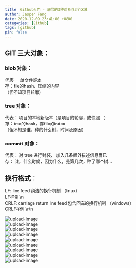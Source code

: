 ```yaml
---
title: Github入门 - 底层的3种对象与3个区域
author: Jasper Fang
date: 2020-12-09 23:41:00 +0800
categories: [Github]
tags: [github]
pin: false
---
```



## GIT 三大对象：
### blob 对象：      
代表 ： 单文件版本   
存：file的hash，压缩的内容   
（但不知项目轮廓）  
### tree 对象：        
代表： 项目的本地新版本（是项目的轮廓，或快照！）    
存：tree的hash，存file的index    
（但不知是谁，种的什么树，时间及原因）  
### commit 对象：   
代表： 对 tree 进行封装， 加入几条额外描述信息而已  
存：   谁，什么时候，因为什么，是第几次，种了哪个树...  


## 换行格式：  
LF:  line feed    纯洁的换行机制 （linux）  
LF样例    \n  
CRLF: carriage return line feed 包含回车的换行机制 （windows）  
CRLF样例   \r\n  

![upload-image](/assets/img/postimage/1.png)  
![upload-image](/assets/img/postimage/2.png)  
![upload-image](/assets/img/postimage/3.png)  
![upload-image](/assets/img/postimage/4.png)  
![upload-image](/assets/img/postimage/5.png)  
![upload-image](/assets/img/postimage/6.png)  
![upload-image](/assets/img/postimage/7.png)  
![upload-image](/assets/img/postimage/8.png)  
![upload-image](/assets/img/postimage/9.png)  